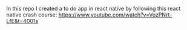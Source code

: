 In this repo I created a to do app in react native by following this react native crash course: https://www.youtube.com/watch?v=VozPNrt-LfE&t=4001s
